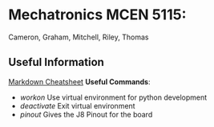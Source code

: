 # Mechatronics MCEN 5115: 
Cameron, Graham, Mitchell, Riley, Thomas

## Useful Information
[Markdown Cheatsheet](https://github.com/adam-p/markdown-here/wiki/Markdown-Cheatsheet)
**Useful Commands**:
  * *workon*      Use virtual environment for python development
  * *deactivate*  Exit virtual environment
  * *pinout*  Gives the J8 Pinout for the board
